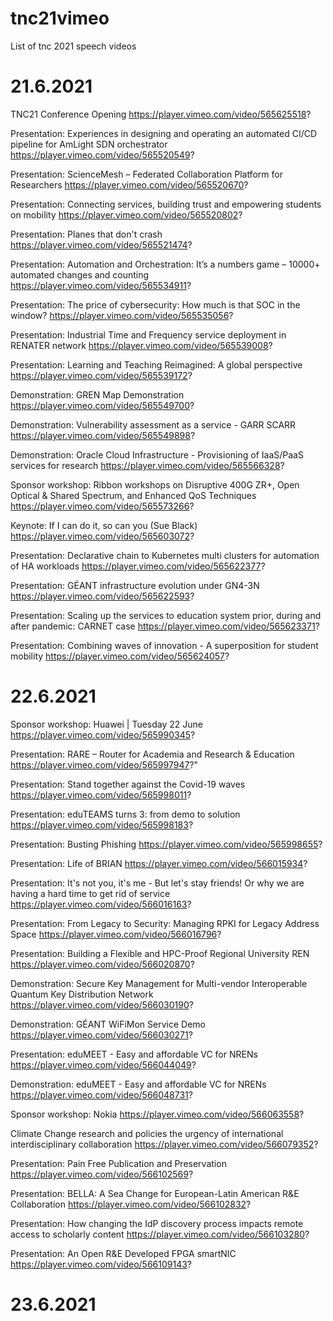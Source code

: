 # tnc21vimeo
List of tnc 2021 speech videos


# 21.6.2021

TNC21 Conference Opening
https://player.vimeo.com/video/565625518?

Presentation: Experiences in designing and operating an automated CI/CD pipeline for AmLight SDN orchestrator
https://player.vimeo.com/video/565520549?

Presentation: ScienceMesh – Federated Collaboration Platform for Researchers
https://player.vimeo.com/video/565520670?

Presentation: Connecting services, building trust and empowering students on mobility
https://player.vimeo.com/video/565520802?

Presentation: Planes that don't crash
https://player.vimeo.com/video/565521474?

Presentation: Automation and Orchestration: It’s a numbers game – 10000+ automated changes and counting
https://player.vimeo.com/video/565534911?

Presentation: The price of cybersecurity: How much is that SOC in the window?
https://player.vimeo.com/video/565535056?

Presentation: Industrial Time and Frequency service deployment in RENATER network
https://player.vimeo.com/video/565539008?

Presentation: Learning and Teaching Reimagined: A global perspective
https://player.vimeo.com/video/565539172?

Demonstration: GREN Map Demonstration
https://player.vimeo.com/video/565549700?

Demonstration: Vulnerability assessment as a service - GARR SCARR
https://player.vimeo.com/video/565549898?

Demonstration: Oracle Cloud Infrastructure - Provisioning of IaaS/PaaS services for research
https://player.vimeo.com/video/565566328?

Sponsor workshop: Ribbon workshops on Disruptive 400G ZR+, Open Optical & Shared Spectrum, and Enhanced QoS Techniques
https://player.vimeo.com/video/565573266?

Keynote: If I can do it, so can you (Sue Black)
https://player.vimeo.com/video/565603072?

Presentation: Declarative chain to Kubernetes multi clusters for automation of HA workloads
https://player.vimeo.com/video/565622377?

Presentation: GÉANT infrastructure evolution under GN4-3N
https://player.vimeo.com/video/565622593?

Presentation: Scaling up the services to education system prior, during and after pandemic: CARNET case
https://player.vimeo.com/video/565623371?

Presentation: Combining waves of innovation - A superposition for student mobility
https://player.vimeo.com/video/565624057?


# 22.6.2021
Sponsor workshop: Huawei | Tuesday 22 June
https://player.vimeo.com/video/565990345?

Presentation: RARE – Router for Academia and Research & Education
https://player.vimeo.com/video/565997947?"

Presentation: Stand together against the Covid-19 waves
https://player.vimeo.com/video/565998011?

Presentation: eduTEAMS turns 3: from demo to solution
https://player.vimeo.com/video/565998183?

Presentation: Busting Phishing
https://player.vimeo.com/video/565998655?

Presentation: Life of BRIAN
https://player.vimeo.com/video/566015934?

Presentation: It's not you, it's me - But let's stay friends! Or why we are having a hard time to get rid of service
https://player.vimeo.com/video/566016163?

Presentation: From Legacy to Security: Managing RPKI for Legacy Address Space
https://player.vimeo.com/video/566016796?

Presentation: Building a Flexible and HPC-Proof Regional University REN
https://player.vimeo.com/video/566020870?

Demonstration: Secure Key Management for Multi-vendor Interoperable Quantum Key Distribution Network
https://player.vimeo.com/video/566030190?

Demonstration: GÉANT WiFiMon Service Demo
https://player.vimeo.com/video/566030271?

Presentation: eduMEET - Easy and affordable VC for NRENs
https://player.vimeo.com/video/566044049?

Demonstration: eduMEET - Easy and affordable VC for NRENs
https://player.vimeo.com/video/566048731?

Sponsor workshop: Nokia
https://player.vimeo.com/video/566063558?

Climate Change research and policies the urgency of international interdisciplinary collaboration
https://player.vimeo.com/video/566079352?

Presentation: Pain Free Publication and Preservation
https://player.vimeo.com/video/566102569?

Presentation: BELLA: A Sea Change for European-Latin American R&E Collaboration
https://player.vimeo.com/video/566102832?

Presentation: How changing the IdP discovery process impacts remote access to scholarly content
https://player.vimeo.com/video/566103280?

Presentation: An Open R&E Developed FPGA smartNIC
https://player.vimeo.com/video/566109143?


# 23.6.2021











